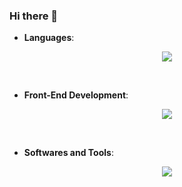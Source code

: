 ### Hi there 👋

- **Languages**:
    
<p align="center">
    <a href="https://skillicons.dev">
        <img src="https://skillicons.dev/icons?i=java,py,bash,powershell" />
    </a>
</p>

<br>   
    
- **Front-End Development**:
<p align="center">
    <a href="https://skillicons.dev">
        <img src="https://skillicons.dev/icons?i=html,css" />
    </a>
</p>
  

  

<br>

- **Softwares and Tools**:

<p align="center">
    <a href="https://skillicons.dev">
        <img src="https://skillicons.dev/icons?i=git,github,gitlab,vscode,linux" />
    </a>
</p>

<br>



